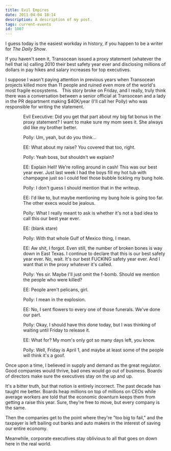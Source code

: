 ```yaml
---
title: Evil Empires
date: 2011-04-04 18:14
description: A description of my post.
tags: current-events
id: 1007
---
```

I guess today is the easiest workday in history, if you happen to be a writer for <i>The Daily Show</i>.

If you haven't seen it, Transocean issued a proxy statement (whatever the hell that is) calling 2010 their best safety year ever and disclosing millions of dollars in pay hikes and salary increases for top executives.

I suppose I wasn't paying attention in previous years when Transocean projects killed more than 11 people and ruined even more of the world's most fragile ecosystems.
<span class="spanEndPreview">&nbsp;</span>
This story broke on Friday, and I really, truly think there was a conversation between a senior official at Transocean and a lady in the PR department making $40K/year (I'll call her Polly) who was responsible for writing the statement.

<div style="margin-left:4em;">Evil Executive:  Did you get that part about my big fat bonus in the proxy statement?  I want to make sure my mom sees it.  She always did like my brother better.

Polly:  Um, yeah, but do you think...

EE:  What about my raise?  You covered that too, right.

Polly:  Yeah boss, but shouldn't we explain?

EE:  Explain Hell!  We're rolling around in cash!  This was our best year ever.  Just last week I had the boys fill my hot tub with champagne just so I could feel those bubble tickling my bung hole.

Polly:  I don't guess I should mention that in the writeup.

EE:  I'd like to, but maybe mentioning my bung hole is going too far.  The other execs would be jealous.

Polly:  What I really meant to ask is whether it's not a bad idea to call this our best year ever.

EE:  (blank stare)

Polly:  With that whole Gulf of Mexico thing, I mean.

EE:  Aw shit, I forgot.  Even still, the number of broken bones is way down in East Texas.  I continue to declare that this is our best safety year ever.  No, wait.  It's our best FUCKING safety year ever.  And I want that in the proxy whatever it's called.

Polly:  Yes sir.  Maybe I'll just omit the f-bomb.  Should we mention the people who were killed?

EE:  People aren't pelicans, girl.

Polly:  I mean in the explosion.

EE:  No, I sent flowers to every one of those funerals.  We've done our part.

Polly:  Okay, I should have this done today, but I was thinking of waiting until Friday to release it.

EE:  What for?  My mom's only got so many days left, you know.

Polly:  Well, Friday is April 1, and maybe at least some of the people will think it's a goof.</div>


Once upon a time, I believed in supply and demand as the great regulator.  Good companies would thrive, bad ones would go out of business.  Boards of directors make sure the executives stay on the up and up.

It's a bitter truth, but that notion is entirely incorrect.  The past decade has taught me better.  Boards heap millions on top of millions on CEOs while average workers are told that the economic downturn keeps them from getting a raise this year.  Sure, they're free to move, but every company is the same.

Then the companies get to the point where they're "too big to fail," and the taxpayer is left bailing out banks and auto makers in the interest of saving our entire economy.

Meanwhile, corporate executives stay oblivious to all that goes on down here in the real world.
